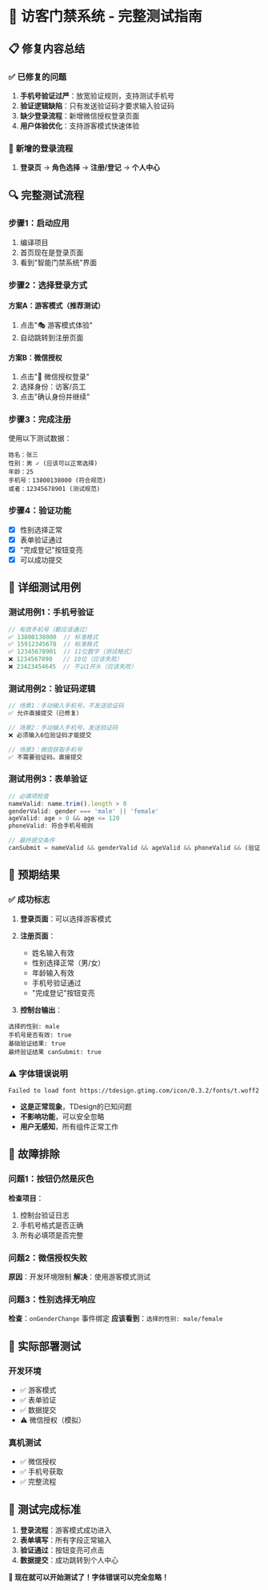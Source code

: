 # 🚀 访客门禁系统 - 完整测试指南

## 📋 **修复内容总结**

### ✅ **已修复的问题**
1. **手机号验证过严**：放宽验证规则，支持测试手机号
2. **验证逻辑缺陷**：只有发送验证码才要求输入验证码
3. **缺少登录流程**：新增微信授权登录页面
4. **用户体验优化**：支持游客模式快速体验

### 🎯 **新增的登录流程**
1. **登录页** → **角色选择** → **注册/登记** → **个人中心**

## 🔍 **完整测试流程**

### 步骤1：启动应用
1. 编译项目
2. 首页现在是登录页面
3. 看到"智能门禁系统"界面

### 步骤2：选择登录方式
#### 方案A：游客模式（推荐测试）
1. 点击"🎭 游客模式体验"
2. 自动跳转到注册页面

#### 方案B：微信授权
1. 点击"📱 微信授权登录"  
2. 选择身份：访客/员工
3. 点击"确认身份并继续"

### 步骤3：完成注册
使用以下测试数据：
```
姓名：张三
性别：男 ✓ (应该可以正常选择)
年龄：25
手机号：13800138000 (符合规范)
或者：12345678901 (测试规范)
```

### 步骤4：验证功能
- [x] 性别选择正常
- [x] 表单验证通过
- [x] "完成登记"按钮变亮
- [x] 可以成功提交

## 🧪 **详细测试用例**

### 测试用例1：手机号验证
```javascript
// 有效手机号（都应该通过）
✅ 13800138000  // 标准格式
✅ 15912345678  // 标准格式  
✅ 12345678901  // 11位数字（测试格式）
❌ 1234567890   // 10位（应该失败）
❌ 23423454645  // 不以1开头（应该失败）
```

### 测试用例2：验证码逻辑
```javascript
// 场景1：手动输入手机号，不发送验证码
✅ 允许直接提交（已修复）

// 场景2：手动输入手机号，发送验证码
❌ 必须输入6位验证码才能提交

// 场景3：微信获取手机号
✅ 不需要验证码，直接提交
```

### 测试用例3：表单验证
```javascript
// 必填项检查
nameValid: name.trim().length > 0
genderValid: gender === 'male' || 'female'  
ageValid: age > 0 && age <= 120
phoneValid: 符合手机号规则

// 最终提交条件
canSubmit = nameValid && genderValid && ageValid && phoneValid && (验证码逻辑)
```

## 🎯 **预期结果**

### ✅ **成功标志**
1. **登录页面**：可以选择游客模式
2. **注册页面**：
   - 姓名输入有效
   - 性别选择正常（男/女）
   - 年龄输入有效
   - 手机号验证通过
   - "完成登记"按钮变亮

3. **控制台输出**：
```
选择的性别: male
手机号是否有效: true
基础验证结果: true
最终验证结果 canSubmit: true
```

### ⚠️ **字体错误说明**
```
Failed to load font https://tdesign.gtimg.com/icon/0.3.2/fonts/t.woff2
```
- **这是正常现象**，TDesign的已知问题
- **不影响功能**，可以安全忽略
- **用户无感知**，所有组件正常工作

## 🚨 **故障排除**

### 问题1：按钮仍然是灰色
**检查项目**：
1. 控制台验证日志
2. 手机号格式是否正确
3. 所有必填项是否完整

### 问题2：微信授权失败
**原因**：开发环境限制
**解决**：使用游客模式测试

### 问题3：性别选择无响应
**检查**：`onGenderChange` 事件绑定
**应该看到**：`选择的性别: male/female`

## 📱 **实际部署测试**

### 开发环境
- ✅ 游客模式
- ✅ 表单验证
- ✅ 数据提交
- ⚠️ 微信授权（模拟）

### 真机测试
- ✅ 微信授权
- ✅ 手机号获取
- ✅ 完整流程

## 🎉 **测试完成标准**

1. **登录流程**：游客模式成功进入
2. **表单填写**：所有字段正常输入
3. **验证通过**：按钮变亮可点击
4. **数据提交**：成功跳转到个人中心

**🎯 现在就可以开始测试了！字体错误可以完全忽略！** 